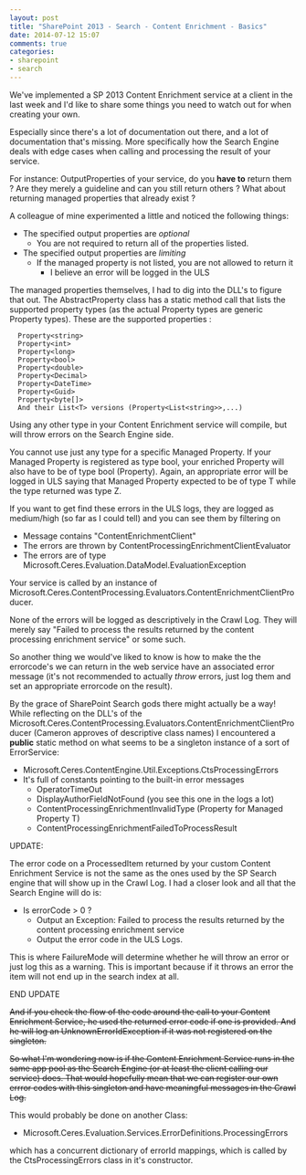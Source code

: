 ```yaml
---
layout: post
title: "SharePoint 2013 - Search - Content Enrichment - Basics"
date: 2014-07-12 15:07
comments: true
categories: 
- sharepoint
- search
---
```


We've implemented a SP 2013 Content Enrichment service at a client in the last week and I'd like to share some things you need to watch out for when creating your own.

Especially since there's a lot of documentation out there, and a lot of documentation that's missing. More specifically how the Search Engine deals with edge cases when calling and processing the result of your service.

For instance: OutputProperties of your service, do you **have to** return them ? Are they merely a guideline and can you still return others ? What about returning managed properties that already exist ?

A colleague of mine experimented a little and noticed the following things:

  - The specified output properties are *optional*
    - You are not required to return all of the properties listed.
  - The specified output properties are *limiting*
    - If the managed property is not listed, you are not allowed to return it
      - I believe an error will be logged in the ULS

The managed properties themselves, I had to dig into the DLL's to figure that out. The AbstractProperty class has a static method call that lists the supported property types (as the actual Property types are generic Property<T> types). These are the supported properties :

```
  Property<string>
  Property<int>
  Property<long>
  Property<bool>
  Property<double>
  Property<Decimal>
  Property<DateTime>
  Property<Guid>
  Property<byte[]>
  And their List<T> versions (Property<List<string>>,...)
```
Using any other type in your Content Enrichment service will compile, but will throw errors on the Search Engine side.

You cannot use just any type for a specific Managed Property. If your Managed Property is registered as type bool, your enriched Property<T> will also have to be of type bool (Property<bool>). Again, an appropriate error will be logged in ULS saying that Managed Property expected to be of type T while the type returned was type Z.

If you want to get find these errors in the ULS logs, they are logged as medium/high (so far as I could tell) and you can see them by filtering on

  - Message contains "ContentEnrichmentClient"
  - The errors are thrown by ContentProcessingEnrichmentClientEvaluator
  - The errors are of type Microsoft.Ceres.Evaluation.DataModel.EvaluationException

Your service is called by an instance of Microsoft.Ceres.ContentProcessing.Evaluators.ContentEnrichmentClientProducer.

None of the errors will be logged as descriptively in the Crawl Log. They will merely say "Failed to process the results returned by the content processing enrichment service" or some such.

So another thing we would've liked to know is how to make the the errorcode's we can return in the web service have an associated error message (it's not recommended to actually *throw* errors, just log them and set an appropriate errorcode on the result).

By the grace of SharePoint Search gods there might actually be a way! While reflecting on the DLL's of the Microsoft.Ceres.ContentProcessing.Evaluators.ContentEnrichmentClientProducer (Cameron approves of descriptive class names) I encountered a **public** static method on what seems to be a singleton instance of a sort of ErrorService:

- Microsoft.Ceres.ContentEngine.Util.Exceptions.CtsProcessingErrors
- It's full of constants pointing to the built-in error messages
  - OperatorTimeOut
  - DisplayAuthorFieldNotFound (you see this one in the logs a lot)
  - ContentProcessingEnrichmentInvalidType (Property<Z> for Managed Property T)
  - ContentProcessingEnrichmentFailedToProcessResult

UPDATE:

The error code on a ProcessedItem returned by your custom Content Enrichment Service is not the same as the ones used by the SP Search engine that will show up in the Crawl Log. I had a closer look and all that the Search Engine will do is:

 - Is errorCode > 0 ?
   - Output an Exception: Failed to process the results returned by the content processing enrichment service
   - Output the error code in the ULS Logs.

This is where FailureMode will determine whether he will throw an error or just log this as a warning. This is important because if it throws an error the item will not end up in the search index at all.

END UPDATE

<strike>And if you check the flow of the code around the call to your Content Enrichment Service, he used the returned error code if one is provided. And he will log an UnknownErrorIdException if it was not registered on the singleton.</strike>

<strike>So what I'm wondering now is if the Content Enrichment Service runs in the same app pool as the Search Engine (or at least the client calling our service) does. That would hopefully mean that we can register our own errror codes with this singleton and have meaningful messages in the Crawl Log.</strike>

This would probably be done on another Class:

  - Microsoft.Ceres.Evaluation.Services.ErrorDefinitions.ProcessingErrors

which has a concurrent dictionary of errorId mappings, which is called by the CtsProcessingErrors class in it's constructor.



